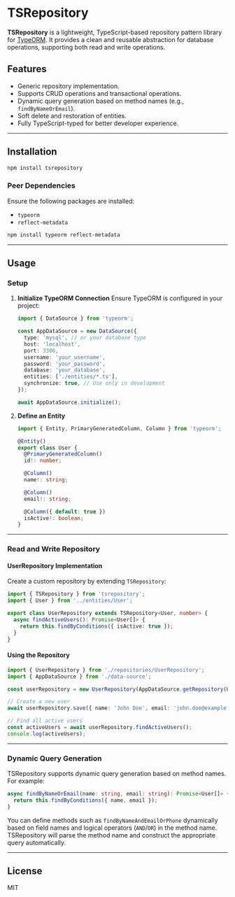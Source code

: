 # **TSRepository**

**TSRepository** is a lightweight, TypeScript-based repository pattern library for [TypeORM](https://typeorm.io/). It provides a clean and reusable abstraction for database operations, supporting both read and write operations.

## **Features**

- Generic repository implementation.
- Supports CRUD operations and transactional operations.
- Dynamic query generation based on method names (e.g., `findByNameOrEmail`).
- Soft delete and restoration of entities.
- Fully TypeScript-typed for better developer experience.

---

## **Installation**

```bash
npm install tsrepository
```

### **Peer Dependencies**

Ensure the following packages are installed:

- `typeorm`
- `reflect-metadata`

```bash
npm install typeorm reflect-metadata
```

---

## **Usage**

### **Setup**

1. **Initialize TypeORM Connection**
   Ensure TypeORM is configured in your project:

   ```typescript
   import { DataSource } from 'typeorm';

   const AppDataSource = new DataSource({
     type: 'mysql', // or your database type
     host: 'localhost',
     port: 3306,
     username: 'your_username',
     password: 'your_password',
     database: 'your_database',
     entities: ['./entities/*.ts'],
     synchronize: true, // Use only in development
   });

   await AppDataSource.initialize();
   ```

2. **Define an Entity**

   ```typescript
   import { Entity, PrimaryGeneratedColumn, Column } from 'typeorm';

   @Entity()
   export class User {
     @PrimaryGeneratedColumn()
     id!: number;

     @Column()
     name!: string;

     @Column()
     email!: string;

     @Column({ default: true })
     isActive!: boolean;
   }
   ```

---

### **Read and Write Repository**

#### **UserRepository Implementation**

Create a custom repository by extending `TSRepository`:

```typescript
import { TSRepository } from 'tsrepository';
import { User } from '../entities/User';

export class UserRepository extends TSRepository<User, number> {
  async findActiveUsers(): Promise<User[]> {
    return this.findByConditions({ isActive: true });
  }
}
```

#### **Using the Repository**

```typescript
import { UserRepository } from './repositories/UserRepository';
import { AppDataSource } from './data-source';

const userRepository = new UserRepository(AppDataSource.getRepository(User));

// Create a new user
await userRepository.save({ name: 'John Doe', email: 'john.doe@example.com' });

// Find all active users
const activeUsers = await userRepository.findActiveUsers();
console.log(activeUsers);
```

---

### **Dynamic Query Generation**

TSRepository supports dynamic query generation based on method names. For example:

```typescript
async findByNameOrEmail(name: string, email: string): Promise<User[]> {
  return this.findByConditions({ name, email });
}
```

You can define methods such as `findByNameAndEmailOrPhone` dynamically based on field names and logical operators (`AND`/`OR`) in the method name. TSRepository will parse the method name and construct the appropriate query automatically.

---

## **License**

MIT
